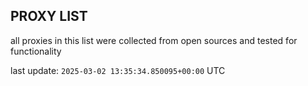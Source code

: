 ## PROXY LIST

all proxies in this list were collected from open sources and tested for functionality

last update: `2025-03-02 13:35:34.850095+00:00` UTC